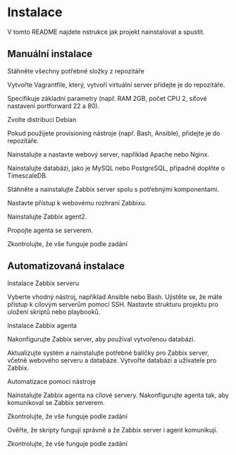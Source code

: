 # Instalace

V tomto README najdete nstrukce jak projekt nainstalovat a spustit.

## Manuální instalace

Stáhněte všechny potřebné složky z repozitáře

Vytvořte Vagrantfile, který, vytvoří virtuální server přidejte je do repozitáře.

Specifikuje základní parametry (např. RAM 2GB, počet CPU 2, síťové nastavení portforward 22 a 80).

Zvolte distribuci Debian

Pokud použijete provisioning nástroje (např. Bash, Ansible), přidejte je do repozitáře.

Nainstalujte a nastavte webový server, například Apache nebo Nginx.

Nainstalujte databázi, jako je MySQL nebo PostgreSQL, případně doplňte o TimescaleDB.

Stáhněte a nainstalujte Zabbix server spolu s potřebnými komponentami.

Nastavte přístup k webovému rozhraní Zabbixu.

Nainstalujte Zabbix agent2.

Propojte agenta se serverem.

Zkontrolujte, že vše funguje podle zadání

## Automatizovaná instalace
Instalace Zabbix serveru

Vyberte vhodný nástroj, například Ansible nebo Bash.
Ujistěte se, že máte přístup k cílovým serverům pomocí SSH.
Nastavte strukturu projektu pro uložení skriptů nebo playbooků.

Instalace Zabbix agenta

Nakonfigurujte Zabbix server, aby používal vytvořenou databázi.

Aktualizujte systém a nainstalujte potřebné balíčky pro Zabbix server, včetně webového serveru a databáze.
Vytvořte databázi a uživatele pro Zabbix.

Automatizace pomocí nástroje

Nainstalujte Zabbix agenta na cílové servery.
Nakonfigurujte agenta tak, aby komunikoval se Zabbix serverem.

Zkontrolujte, že vše funguje podle zadání

Ověřte, že skripty fungují správně a že Zabbix server i agent komunikují.

Zkontrolujte, že vše funguje podle zadání
